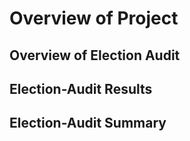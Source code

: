 # Overview of Project


## Overview of Election Audit


## Election-Audit Results


## Election-Audit Summary
